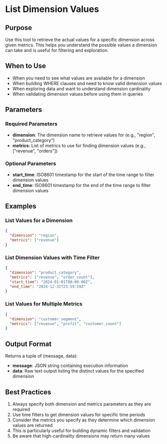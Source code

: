 # List Dimension Values

## Purpose
Use this tool to retrieve the actual values for a specific dimension across given metrics. This helps you understand the possible values a dimension can take and is useful for filtering and exploration.

## When to Use
- When you need to see what values are available for a dimension
- When building WHERE clauses and need to know valid dimension values
- When exploring data and want to understand dimension cardinality
- When validating dimension values before using them in queries

## Parameters

### Required Parameters
- **dimension**: The dimension name to retrieve values for (e.g., "region", "product_category")
- **metrics**: List of metrics to use for finding dimension values (e.g., ["revenue", "orders"])

### Optional Parameters
- **start_time**: ISO8601 timestamp for the start of the time range to filter dimension values
- **end_time**: ISO8601 timestamp for the end of the time range to filter dimension values

## Examples

### List Values for a Dimension
```json
{
  "dimension": "region",
  "metrics": ["revenue"]
}
```

### List Dimension Values with Time Filter
```json
{
  "dimension": "product_category",
  "metrics": ["revenue", "order_count"],
  "start_time": "2024-01-01T00:00:00Z",
  "end_time": "2024-12-31T23:59:59Z"
}
```

### List Values for Multiple Metrics
```json
{
  "dimension": "customer_segment",
  "metrics": ["revenue", "profit", "customer_count"]
}
```

## Output Format
Returns a tuple of (message, data):
- **message**: JSON string containing execution information
- **data**: Raw text output listing the distinct values for the specified dimension

## Best Practices
1. Always specify both dimension and metrics parameters as they are required
2. Use time filters to get dimension values for specific time periods
3. Consider the metrics you specify as they determine which dimension values are returned
4. This is particularly useful for building dynamic filters and validation
5. Be aware that high-cardinality dimensions may return many values